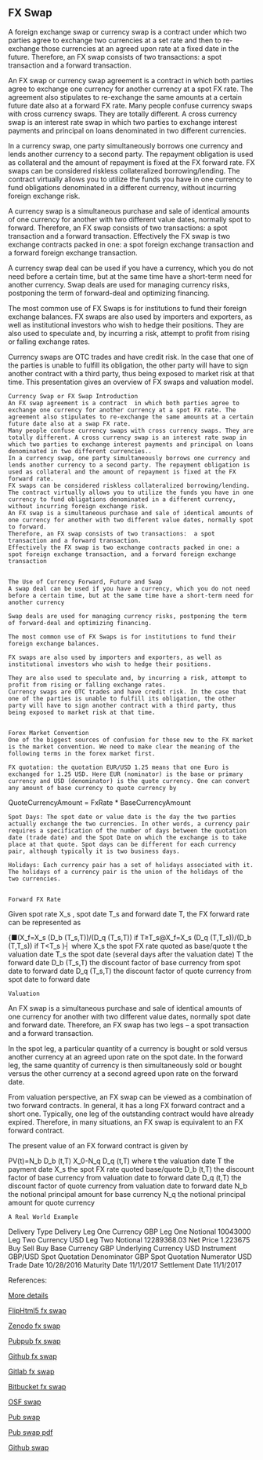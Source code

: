 ## FX Swap
   
A foreign exchange swap or currency swap is a contract under which two parties agree to exchange two currencies at a set rate and then to re-exchange those currencies at an agreed upon rate at a fixed date in the future.  Therefore, an FX swap consists of two transactions:  a spot transaction and a forward transaction. 

An FX swap or currency swap agreement is a contract  in which both parties agree to exchange one currency for another currency at a spot FX rate. The agreement also stipulates to re-exchange the same amounts at a certain future date also at a forward FX rate. Many people confuse currency swaps with cross currency swaps. They are totally different. A cross currency swap is an interest rate swap in which two parties to exchange interest payments and principal on loans denominated in two different currencies. 

In a currency swap, one party simultaneously borrows one currency and lends another currency to a second party. The repayment obligation is used as collateral and the amount of repayment is fixed at the FX forward rate. FX swaps can be considered riskless collateralized borrowing/lending. The contract virtually allows you to utilize the funds you have in one currency to fund obligations denominated in a different currency, without incurring foreign exchange risk.

A currency swap is a simultaneous purchase and sale of identical amounts of one currency for another with two different value dates, normally spot to forward. Therefore, an FX swap consists of two transactions:  a spot transaction and a forward transaction. Effectively the FX swap is two exchange contracts packed in one: a spot foreign exchange transaction and a forward foreign exchange transaction.

A currency swap deal can be used if you have a currency, which you do not need before a certain time, but at the same time have a short-term need for another currency. Swap deals are used for managing currency risks, postponing the term of forward-deal and optimizing financing.

The most common use of FX Swaps is for institutions to fund their foreign exchange balances. FX swaps are also used by importers and exporters, as well as institutional investors who wish to hedge their positions. They are also used to speculate and, by incurring a risk, attempt to profit from rising or falling exchange rates.

Currency swaps are OTC trades and have credit risk. In the case that one of the parties is unable to fulfill its obligation, the other party will have to sign another contract with a third party, thus being exposed to market risk at that time. This presentation gives an overview of FX swaps and valuation model. 

	Currency Swap or FX Swap Introduction
	An FX swap agreement is a contract  in which both parties agree to exchange one currency for another currency at a spot FX rate. The agreement also stipulates to re-exchange the same amounts at a certain future date also at a swap FX rate.
	Many people confuse currency swaps with cross currency swaps. They are totally different. A cross currency swap is an interest rate swap in which two parties to exchange interest payments and principal on loans denominated in two different currencies..
	In a currency swap, one party simultaneously borrows one currency and lends another currency to a second party. The repayment obligation is used as collateral and the amount of repayment is fixed at the FX forward rate. 
	FX swaps can be considered riskless collateralized borrowing/lending. The contract virtually allows you to utilize the funds you have in one currency to fund obligations denominated in a different currency, without incurring foreign exchange risk. 
	An FX swap is a simultaneous purchase and sale of identical amounts of one currency for another with two different value dates, normally spot to forward. 
	Therefore, an FX swap consists of two transactions:  a spot transaction and a forward transaction.
	Effectively the FX swap is two exchange contracts packed in one: a spot foreign exchange transaction, and a forward foreign exchange transaction


	The Use of Currency Forward, Future and Swap
	A swap deal can be used if you have a currency, which you do not need before a certain time, but at the same time have a short-term need for another currency 

	Swap deals are used for managing currency risks, postponing the term of forward-deal and optimizing financing.

	The most common use of FX Swaps is for institutions to fund their foreign exchange balances. 

	FX swaps are also used by importers and exporters, as well as institutional investors who wish to hedge their positions. 

	They are also used to speculate and, by incurring a risk, attempt to profit from rising or falling exchange rates.
	Currency swaps are OTC trades and have credit risk. In the case that one of the parties is unable to fulfill its obligation, the other party will have to sign another contract with a third party, thus being exposed to market risk at that time.


	Forex Market Convention
	One of the biggest sources of confusion for those new to the FX market is the market convention. We need to make clear the meaning of the following terms in the forex market first.

	FX quotation: the quotation EUR/USD 1.25 means that one Euro is exchanged for 1.25 USD. Here EUR (nominator) is the base or primary currency and USD (denominator) is the quote currency. One can convert any amount of base currency to quote currency by
QuoteCurrencyAmount = FxRate * BaseCurrencyAmount

	Spot Days: The spot date or value date is the day the two parties actually exchange the two currencies. In other words, a currency pair requires a specification of the number of days between the quotation date (trade date) and the Spot Date on which the exchange is to take place at that quote. Spot days can be different for each currency pair, although typically it is two business days.

	Holidays: Each currency pair has a set of holidays associated with it. The holidays of a currency pair is the union of the holidays of the two currencies.


	Forward FX Rate
Given spot rate X_s , spot date T_s and forward date T, the FX forward rate can be represented as


{■(X_f=X_s  (D_b (T_s,T))/(D_q (T_s,T))                 if  T≥T_s@X_f=X_s  (D_q (T,T_s))/(D_b (T,T_s))                 if  T<T_s )┤
where
	X_s  	the spot FX rate quoted as base/quote
	t 	the valuation date
	T_s 	the spot date (several days after the valuation date)
	T 	the forward date
	D_b (T_s,T) 	the discount factor of base currency from spot date to forward date
	D_q (T_s,T) 	the discount factor of quote currency from spot date to forward date


	

	Valuation

An FX swap is a simultaneous purchase and sale of identical amounts of one currency for another with two different value dates, normally spot date and forward date. Therefore, an FX swap has two legs – a spot transaction and a forward transaction.

In the spot leg, a particular quantity of a currency is bought or sold versus another currency at an agreed upon rate on the spot date. In the forward leg, the same quantity of currency is then simultaneously sold or bought versus the other currency at a second agreed upon rate on the forward date.

From valuation perspective, an FX swap can be viewed as a combination of two forward contracts. In general, it has a long FX forward contract and a short one. Typically, one leg of the outstanding contract would have already expired. Therefore, in many situations, an FX swap is equivalent to an FX forward contract.


The present value of an FX forward contract is given by

PV(t)=N_b D_b (t,T) X_0-N_q D_q (t,T)
where
	t 	the valuation date
	T 	the payment date
	X_s 	the spot FX rate quoted base/quote
	D_b (t,T) 	the discount factor of base currency from valuation date to forward date
	D_q (t,T) 	the discount factor of quote currency from valuation date to forward date
	N_b 	the notional principal amount for base currency
	N_q 	the notional principal amount for quote currency



	A Real World Example

Delivery Type	Delivery
Leg One Currency	GBP
Leg One Notional	10043000
Leg Two Currency	USD
Leg Two Notional	12289368.03
Net Price	1.223675
Buy Sell	Buy
Base Currency	GBP
Underlying Currency	USD
Instrument	GBP/USD
Spot Quotation Denominator	GBP
Spot Quotation Numerator	USD
Trade Date	10/28/2016
Maturity Date	11/1/2017
Settlement Date	11/1/2017


References:
  
[More details](./FxSwap-23.pdf)
   
[FlipHtml5 fx swap](https://fliphtml5.com/download/download-pdf-file.php?str=x0DZh9GTud3bENXamIzMwATN5ITPkl0av9mY)
   
[Zenodo fx swap](https://zenodo.org/record/3990518/files/FxSwap-23.pdf)
   
[Pubpub fx swap](https://fixedincome.pubpub.org/pub/k0brdlqc/download/pdf)
   
[Github fx swap](https://github.com/alanwhite1203/fxSwap/raw/main/FxSwap-23.pdf)
   
[Gitlab fx swap](https://gitlab.com/cmrm11/fxswap/-/raw/master/FxSwap-23.pdf)
   
[Bitbucket fx swap](https://bitbucket.org/cmrm11/fxswap/downloads/FxSwap-23.pdf)
   
[OSF swap](https://osf.io/vuyzn/download)

[Pub swap](https://fixedincome.pubpub.org/pub/k0brdlqc/release/1)

[Pub swap pdf](https://assets.pubpub.org/rx49oovd/51597688417835.pdf)

[Github swap](https://github.com/alanwhite1203/fxSwap/raw/main/FxSwap-23.pdf)


   
   